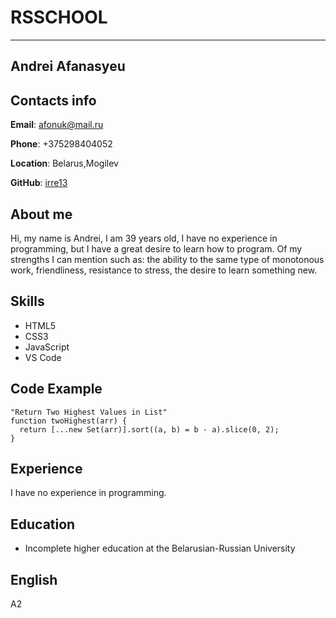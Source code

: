 # RSSCHOOL
___
## Andrei Afanasyeu
## Contacts info

__Email__: afonuk@mail.ru

__Phone__: +375298404052

__Location__: Belarus,Mogilev

__GitHub__: [irre13](https://github.com/irre13)
## About me

Hi, my name is Andrei, I am 39 years old, I have no experience in programming, but I have a great desire to learn how to program. Of my strengths I can mention such as: the ability to the same type of monotonous work, friendliness, resistance to stress, the desire to learn something new. 
## Skills

* HTML5
* CSS3
* JavaScript
* VS Code
## Code Example

```
"Return Two Highest Values in List"
function twoHighest(arr) {
  return [...new Set(arr)].sort((a, b) = b - a).slice(0, 2);
}
```
## Experience 

I have no experience in programming.
## Education

* Incomplete higher education at the Belarusian-Russian University 
## English

A2